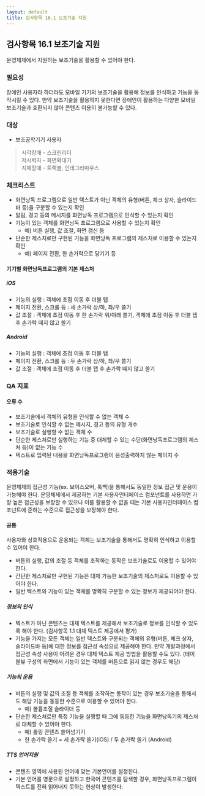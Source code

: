 ```yaml
---
layout: default
title: 검사항목 16.1 보조기술 지원
---
```


## 검사항목 16.1 보조기술 지원
운영체제에서 지원하는 보조기술을 활용할 수 있어야 한다.

### 필요성
장애인 사용자라 하더라도 모바일 기기의 보조기술을 활용해 정보를 인식하고 기능을 동작시킬 수 있다. 만약 보조기술을 활용하지 못한다면 장애인이 활용하는 다양한 모바일 보조기술과 호환되지 않아 콘텐츠 이용이 불가능할 수 있다.

### 대상
* 보조공학기기 사용자
> 시각장애 - 스크린리더 <br/> 저시력자 - 화면확대기 <br/> 지체장애 - 트랙볼, 인테그라마우스

### 체크리스트
* 화면낭독 프로그램으로 일반 텍스트가 아닌 객체의 유형(버튼, 체크 상자, 슬라이드바 등)을 구분할 수 있는지 확인
* 알림, 경고 등의 메시지를 화면낭독 프로그램으로 인식할 수 있는지 확인
* 기능이 있는 객체를 화면낭독 프로그램으로 사용할 수 있는지 확인
  * 예) 버튼 실행, 값 조절, 화면 갱신 등
* 단순한 제스처로만 구현된 기능을 화면낭독 프로그램의 제스처로 이용할 수 있는지 확인
  * 예) 페이지 전환, 한 손가락으로 당기기 등

#### 기기별 화면낭독프로그램의 기본 제스처

##### iOS
* 기능의 실행 : 객체에 초점 이동 후 더블 탭
* 페이지 전환, 스크롤 등 : 세 손가락 상/하, 좌/우 쓸기
* 값 조절 : 객체에 초점 이동 후 한 손가락 위/아래 쓸기, 객체에 초점 이동 후 더블 탭 후 손가락 떼지 않고 쓸기

##### Android
* 기능의 실행 : 객체에 초점 이동 후 더블 탭
* 페이지 전환, 스크롤 등 : 두 손가락 상/하, 좌/우 쓸기
* 값 조절 : 객체에 초점 이동 후 더블 탭 후 손가락 떼지 않고 쓸기

### QA 지표
#### 오류 수
* 보조기술에서 객체의 유형을 인식할 수 없는 객체 수
* 보조기술로 인식할 수 없는 메시지, 경고 등의 유형 개수
* 보조기술로 실행할 수 없는 객체 수
* 단순한 제스처로만 실행하는 기능 중 대체할 수 있는 수단(화면낭독프로그램의 제스처 등)이 없는 기능 수
* 텍스트로 입력된 내용을 화면낭독프로그램이 음성출력하지 않는 페이지 수


### 적용기술
운영체제의 접근성 기능(ex. 보이스오버, 톡백)을 통해서도 동일한 정보 접근 및 운용이 가능해야 한다. 운영체제에서 제공하는 기본 사용자인터페이스 컴포넌트를 사용하면 가장 높은 접근성을 보장할 수 있으나 이를 활용할 수 없을 때는 기본 사용자인터페이스 컴포넌트에 준하는 수준으로 접근성을 보장해야 한다.

#### 공통
사용자와 상호작용으로 운용되는 객체는 보조기술을 통해서도 명확히 인식하고 이용할 수 있어야 한다.

* 버튼의 실행, 값의 조절 등 객체를 조작하는 동작은 보조기술로도 이용할 수 있어야 한다.
* 간단한 제스처로만 구현된 기능은 대체 가능한 보조기술의 제스처로도 이용할 수 있어야 한다.
* 일반 텍스트와 기능이 있는 객체를 명확히 구분할 수 있는 정보가 제공되어야 한다.

##### 정보의 인식

* 텍스트가 아닌 콘텐츠는 대체 텍스트를 제공해서 보조기술로 정보를 인식할 수 있도록 해야 한다. (검사항목 1.1 대체 텍스트 제공에서 평가)
* 기능을 가지는 모든 객체는 일반 텍스트와 구분되는 객체의 유형(버튼, 체크 상자, 슬라이드바 등)에 대한 정보를 접근성 속성으로 제공해야 한다. 만약 개발과정에서 접근성 속성 사용이 어려운 경우 대체 텍스트 제공 방법을 활용할 수도 있다. (테이블뷰 구성의 화면에서 기능이 있는 객체를 버튼으로 읽지 않는 경우도 해당)

##### 기능의 운용

* 버튼의 실행 및 값의 조절 등 객체를 조작하는 동작이 있는 경우 보조기술을 통해서도 해당 기능을 동등한 수준으로 이용할 수 있어야 한다.
  * 예) 볼륨조절 슬라이더 등
* 단순한 제스처로만 특정 기능을 실행할 때 그에 동등한 기능을 화면낭독기의 제스처로 대체할 수 있어야 한다.
  * 예) 롤링 콘텐츠 쓸어넘기기
  * 한 손가락 쓸기 = 세 손가락 쓸기(iOS) / 두 손가락 쓸기 (Android)

##### TTS 언어지원

* 콘텐츠 영역에 사용된 언어에 맞는 기본언어를 설정한다.
* 기본 언어를 영문으로 설정하고 한국어 콘텐츠를 탐색할 경우, 화면낭독프로그램이 텍스트를 전혀 읽어내지 못하는 현상이 발생한다.
